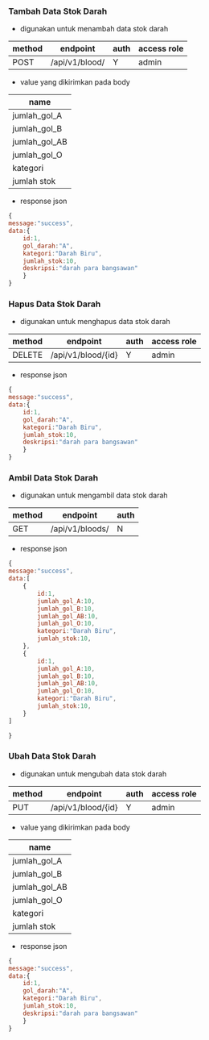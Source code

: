 ### Tambah Data Stok Darah

-   digunakan untuk menambah data stok darah

| method | endpoint       | auth | access role |
| ------ | -------------- | ---- | ----------- |
| POST   | /api/v1/blood/ | Y    | admin       |

-   value yang dikirimkan pada body

| name           |
| -------------- |
| jumlah_gol_A   |
| jumlah_gol_B  |
| jumlah_gol_AB   |
| jumlah_gol_O  |
| kategori       |
| jumlah stok    |


-   response json

```js
{
message:"success",
data:{
    id:1,
    gol_darah:"A",
    kategori:"Darah Biru",
    jumlah_stok:10,
    deskripsi:"darah para bangsawan"
    }
}
```

### Hapus Data Stok Darah

-   digunakan untuk menghapus data stok darah

| method | endpoint           | auth | access role |
| ------ | ------------------ | ---- | ----------- |
| DELETE | /api/v1/blood/{id} | Y    | admin       |

-   response json

```js
{
message:"success",
data:{
    id:1,
    gol_darah:"A",
    kategori:"Darah Biru",
    jumlah_stok:10,
    deskripsi:"darah para bangsawan"
    }
}
```

### Ambil Data Stok Darah

-   digunakan untuk mengambil data stok darah

| method | endpoint        | auth |
| ------ | --------------- | ---- |
| GET    | /api/v1/bloods/ | N    |

-   response json

```js
{
message:"success",
data:[
    {
        id:1,
        jumlah_gol_A:10,
        jumlah_gol_B:10,
        jumlah_gol_AB:10,
        jumlah_gol_O:10,
        kategori:"Darah Biru",
        jumlah_stok:10,
    },
    {
        id:1,
        jumlah_gol_A:10,
        jumlah_gol_B:10,
        jumlah_gol_AB:10,
        jumlah_gol_O:10,
        kategori:"Darah Biru",
        jumlah_stok:10,
    }
]

}
```

### Ubah Data Stok Darah

-   digunakan untuk mengubah data stok darah

| method | endpoint           | auth | access role |
| ------ | ------------------ | ---- | ----------- |
| PUT    | /api/v1/blood/{id} | Y    | admin       |

-   value yang dikirimkan pada body

| name           |
| -------------- |
| jumlah_gol_A   |
| jumlah_gol_B  |
| jumlah_gol_AB   |
| jumlah_gol_O  |
| kategori       |
| jumlah stok    |

-   response json

```js
{
message:"success",
data:{
    id:1,
    gol_darah:"A",
    kategori:"Darah Biru",
    jumlah_stok:10,
    deskripsi:"darah para bangsawan"
    }
}
```
